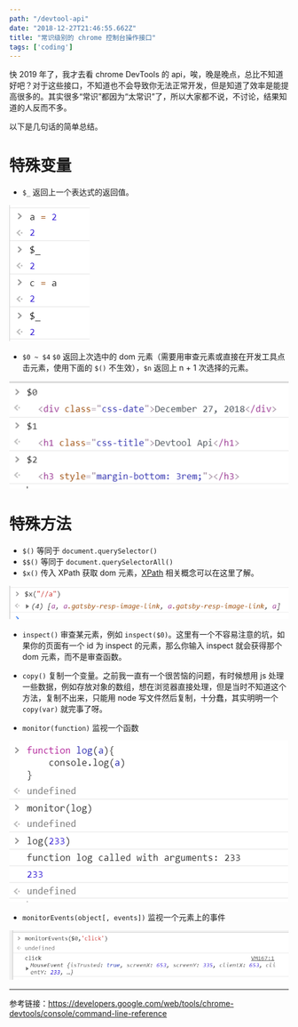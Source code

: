 ```yaml
---
path: "/devtool-api"
date: "2018-12-27T21:46:55.662Z"
title: "常识级别的 chrome 控制台操作接口"
tags: ['coding']
---
```


快 2019 年了，我才去看 chrome DevTools 的 api，唉，晚是晚点，总比不知道好吧？对于这些接口，不知道也不会导致你无法正常开发，但是知道了效率是能提高很多的。其实很多“常识”都因为“太常识”了，所以大家都不说，不讨论，结果知道的人反而不多。

以下是几句话的简单总结。

# 特殊变量
- `$_` 返回上一个表达式的返回值。

![](./$_.png)

- `$0 ~ $4` `$0` 返回上次选中的 dom 元素（需要用审查元素或直接在开发工具点击元素，使用下面的 `$()` 不生效），`$n` 返回上 n + 1 次选择的元素。

![](./$0.png)

# 特殊方法
- `$()` 等同于 `document.querySelector()`
- `$$()` 等同于 `document.querySelectorAll()` 
- `$x()` 传入 XPath 获取 dom 元素，[XPath](https://en.wikipedia.org/wiki/XPath) 相关概念可以在这里了解。

![](./$x.png)

- `inspect()` 审查某元素，例如 `inspect($0)`。这里有一个不容易注意的坑，如果你的页面有一个 id 为 inspect 的元素，那么你输入 inspect 就会获得那个 dom 元素，而不是审查函数。

- `copy()` 复制一个变量。之前我一直有一个很苦恼的问题，有时候想用 js 处理一些数据，例如存放对象的数组，想在浏览器直接处理，但是当时不知道这个方法，复制不出来，只能用 node 写文件然后复制，十分蠢，其实明明一个 `copy(var)` 就完事了呀。

- `monitor(function)` 监视一个函数

![](./monitor.png)

- `monitorEvents(object[, events])` 监视一个元素上的事件

![](./monitorevents.png)

---------

参考链接：https://developers.google.com/web/tools/chrome-devtools/console/command-line-reference